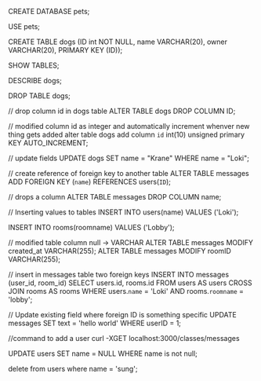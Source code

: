 
CREATE DATABASE pets;

USE pets;

CREATE TABLE dogs (ID int NOT NULL, name VARCHAR(20), owner VARCHAR(20), PRIMARY KEY (ID));


SHOW TABLES;

DESCRIBE dogs;

DROP TABLE dogs;



// drop column id in dogs table 
ALTER TABLE dogs DROP COLUMN ID;

// modified column id as integer and automatically increment whenver new thing gets added 
alter table dogs add column `id` int(10) unsigned primary KEY AUTO_INCREMENT;

// update fields 
UPDATE dogs
SET name = "Krane"
WHERE name = "Loki";


// create reference of foreign key to another table 
ALTER TABLE messages ADD FOREIGN KEY (`name`) REFERENCES users(`ID`);

// drops a column 
ALTER TABLE messages DROP COLUMN name;



// Inserting values to tables 
INSERT INTO 
 users(name)
VALUES
 ('Loki');
 
 INSERT INTO 
 rooms(roomname)
VALUES
 ('Lobby');
 


 // modified table column null -> VARCHAR
 ALTER TABLE messages MODIFY created_at VARCHAR(255);
 ALTER TABLE messages MODIFY roomID VARCHAR(255);
 
// insert in messages table two foreign keys 
INSERT INTO messages (user_id, room_id)
SELECT users.id, rooms.id
FROM users AS users
CROSS JOIN rooms AS rooms
WHERE users.`name` = 'Loki'
AND rooms.`roomname` = 'lobby';

// Update existing field where foreign ID is something specific
UPDATE messages SET text = 'hello world' WHERE userID = 1;



//command to add a user
curl -XGET localhost:3000/classes/messages


UPDATE users
SET name = NULL
WHERE name is not null;

 delete from users where name = 'sung';
 
